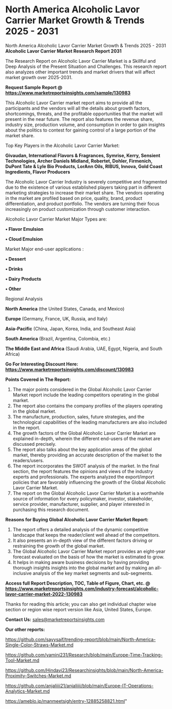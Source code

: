 # North America Alcoholic Lavor Carrier Market Growth & Trends 2025 - 2031
North America Alcoholic Lavor Carrier Market Growth & Trends 2025 - 2031
<strong>Alcoholic Lavor Carrier Market Research Report 2031</strong>

The Research Report on Alcoholic Lavor Carrier Market is a Skillful and Deep Analysis of the Present Situation and Challenges. This research report also analyzes other important trends and market drivers that will affect market growth over 2025-2031.

<strong>Request Sample Report @ <a href=https://www.marketreportsinsights.com/sample/130983>https://www.marketreportsinsights.com/sample/130983</a></strong>

This Alcoholic Lavor Carrier market report aims to provide all the participants and the vendors will all the details about growth factors, shortcomings, threats, and the profitable opportunities that the market will present in the near future. The report also features the revenue share, industry size, production volume, and consumption in order to gain insights about the politics to contest for gaining control of a large portion of the market share.

Top Key Players in the Alcoholic Lavor Carrier Market:

<strong>Givaudan, International Flavors & Fragrances, Symrise, Kerry, Sensient Technologies, Archer Daniels Midland, Robertet, Dohler, Firmenich, DuPont Tate & Lyle Bio Products, LorAnn Oils, RIBUS, Innova, Gold Coast Ingredients, Flavor Producers</strong>

The Alcoholic Lavor Carrier Industry is severely competitive and fragmented due to the existence of various established players taking part in different marketing strategies to increase their market share. The vendors operating in the market are profiled based on price, quality, brand, product differentiation, and product portfolio. The vendors are turning their focus increasingly on product customization through customer interaction.

Alcoholic Lavor Carrier Market Major Types are:

<strong>• Flavor Emulsion

• Cloud Emulsion</strong>

Market Major end-user applications :

<strong>• Dessert

• Drinks

• Dairy Products

• Other</strong>

Regional Analysis

</u><strong><b>North America</b></strong> (the United States, Canada, and Mexico)

<strong><b>Europe </b></strong>(Germany, France, UK, Russia, and Italy)

<strong><b>Asia-Pacific</b></strong> (China, Japan, Korea, India, and Southeast Asia)

<strong><b>South America</b></strong> (Brazil, Argentina, Colombia, etc.)

<strong><b>The Middle East and Africa</b></strong> (Saudi Arabia, UAE, Egypt, Nigeria, and South Africa)

<strong>Go For Interesting Discount Here: <a href=https://www.marketreportsinsights.com/discount/130983>https://www.marketreportsinsights.com/discount/130983</a></strong>

<strong>Points Covered in The Report:</strong>
<ol>
  <li>The major points considered in the Global Alcoholic Lavor Carrier Market report include the leading competitors operating in the global market.</li>
  <li>The report also contains the company profiles of the players operating in the global market.</li>
  <li>The manufacture, production, sales, future strategies, and the technological capabilities of the leading manufacturers are also included in the report.</li>
  <li>The growth factors of the Global Alcoholic Lavor Carrier Market are explained in-depth, wherein the different end-users of the market are discussed precisely.</li>
  <li>The report also talks about the key application areas of the global market, thereby providing an accurate description of the market to the readers/users.</li>
  <li>The report incorporates the SWOT analysis of the market. In the final section, the report features the opinions and views of the industry experts and professionals. The experts analyzed the export/import policies that are favorably influencing the growth of the Global Alcoholic Lavor Carrier Market.</li>
  <li>The report on the Global Alcoholic Lavor Carrier Market is a worthwhile source of information for every policymaker, investor, stakeholder, service provider, manufacturer, supplier, and player interested in purchasing this research document.</li>
</ol>
<strong>Reasons for Buying Global Alcoholic Lavor Carrier Market Report:</strong>

<ol>
  <li>The report offers a detailed analysis of the dynamic competitive landscape that keeps the reader/client well ahead of the competitors.</li>
  <li>It also presents an in-depth view of the different factors driving or restraining the growth of the global market.</li>
  <li>The Global Alcoholic Lavor Carrier Market report provides an eight-year forecast evaluated on the basis of how the market is estimated to grow.</li>
  <li>It helps in making aware business decisions by having providing thorough insights insights into the global market and by making an all-inclusive analysis of the key market segments and sub-segments.</li>
</ol>
<strong>Access full Report Description, TOC, Table of Figure, Chart, etc. @ <a href=https://www.marketreportsinsights.com/industry-forecast/alcoholic-lavor-carrier-market-2022-130983>https://www.marketreportsinsights.com/industry-forecast/alcoholic-lavor-carrier-market-2022-130983</a></strong>


Thanks for reading this article; you can also get individual chapter wise section or region wise report version like Asia, United States, Europe.

<strong>Contact Us:</strong>
sales@marketreportsinsights.com

<strong>Our other reports:</strong>

<a href=https://github.com/sayysaif/trending-report/blob/main/North-America-Single-Color-Straws-Market.md>https://github.com/sayysaif/trending-report/blob/main/North-America-Single-Color-Straws-Market.md</a>

<a href=https://github.com/yamini231/Research/blob/main/Europe-Time-Tracking-Tool-Market.md>https://github.com/yamini231/Research/blob/main/Europe-Time-Tracking-Tool-Market.md</a>

<a href=https://github.com/Hindavi23/Researchinsights/blob/main/North-America-Proximity-Switches-Market.md>https://github.com/Hindavi23/Researchinsights/blob/main/North-America-Proximity-Switches-Market.md</a>

<a href=https://github.com/anjaliiii21/anjaliiii/blob/main/Europe-IT-Operations-Analytics-Market.md>https://github.com/anjaliiii21/anjaliiii/blob/main/Europe-IT-Operations-Analytics-Market.md</a>

<a href=https://ameblo.jp/manmeetsigh/entry-12885258821.html>https://ameblo.jp/manmeetsigh/entry-12885258821.html</a>"
